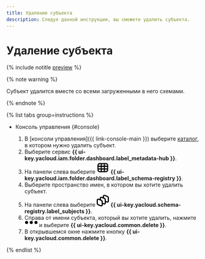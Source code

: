 ```yaml
---
title: Удаление субъекта
description: Следуя данной инструкции, вы сможете удалить субъекта.
---
```


# Удаление субъекта

{% include notitle [preview](../../_includes/note-preview.md) %}

{% note warning %}

Субъект удалится вместе со всеми загруженными в него схемами.

{% endnote %}

{% list tabs group=instructions %}

- Консоль управления {#console}
  
  1. В [консоли управления]({{ link-console-main }}) выберите [каталог](../../resource-manager/concepts/resources-hierarchy.md#folder), в котором нужно удалить субъект.
  1. Выберите сервис **{{ ui-key.yacloud.iam.folder.dashboard.label_metadata-hub }}**.
  1. Hа панели слева выберите ![image](../../_assets/console-icons/layout-cells.svg) **{{ ui-key.yacloud.iam.folder.dashboard.label_schema-registry }}**.
  1. Выберите пространство имен, в котором вы хотите удалить субъект.
  1. На панели слева выберите ![image](../../_assets/console-icons/layers-3-diagonal.svg) **{{ ui-key.yacloud.schema-registry.label_subjects }}**.
  1. Справа от имени субъекта, который вы хотите удалить, нажмите ![horizontal-ellipsis](../../_assets/horizontal-ellipsis.svg) и выберите **{{ ui-key.yacloud.common.delete }}**.
  1. В открывшемся окне нажмите кнопку **{{ ui-key.yacloud.common.delete }}**.

{% endlist %}
